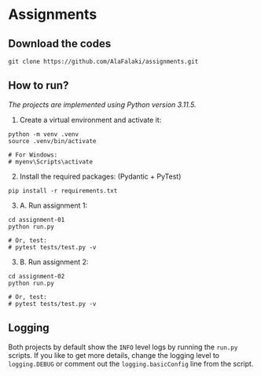 # Assignments

## Download the codes

```
git clone https://github.com/AlaFalaki/assignments.git
```

## How to run?

*The projects are implemented using Python version 3.11.5.*

1. Create a virtual environment and activate it:

```
python -m venv .venv
source .venv/bin/activate

# For Windows:
# myenv\Scripts\activate
```

2. Install the required packages: (Pydantic + PyTest)

```
pip install -r requirements.txt
```

3. A. Run assignment 1:

```
cd assignment-01
python run.py

# Or, test:
# pytest tests/test.py -v
```

3. B. Run assignment 2:

```
cd assignment-02
python run.py

# Or, test:
# pytest tests/test.py -v

```

## Logging

Both projects by default show the `INFO` level logs by running the `run.py` scripts. If you like to get more details, change the logging level to `logging.DEBUG` or comment out the `logging.basicConfig` line from the script.